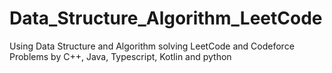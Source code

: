 # Data_Structure_Algorithm_LeetCode
Using Data Structure and Algorithm solving LeetCode and Codeforce Problems by C++, Java, Typescript, Kotlin and python
